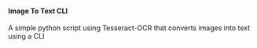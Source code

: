 #### Image To Text CLI

A simple python script using Tesseract-OCR that converts images into text using a CLI 
